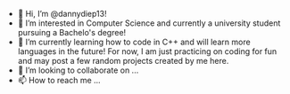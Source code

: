 - 👋 Hi, I’m @dannydiep13!
- 👀 I’m interested in Computer Science and currently a university student pursuing a Bachelo's degree!
- 🌱 I’m currently learning how to code in C++ and will learn more languages in the future! For now, I am just practicing on coding for fun and may post a few random projects created by me here.
- 💞️ I’m looking to collaborate on ...
- 📫 How to reach me ...

<!---
dannydiep13/dannydiep13 is a ✨ special ✨ repository because its `README.md` (this file) appears on your GitHub profile.
You can click the Preview link to take a look at your changes.
--->
